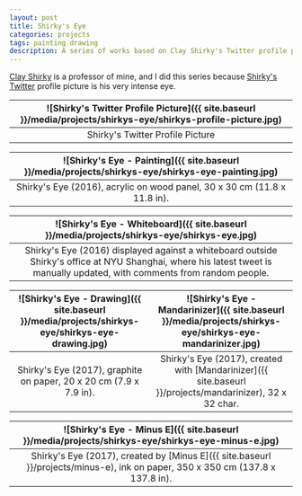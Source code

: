 ```yaml
---
layout: post
title: Shirky's Eye
categories: projects
tags: painting drawing
description: A series of works based on Clay Shirky's Twitter profile picture.
---
```


[Clay Shirky](https://en.wikipedia.org/wiki/Clay_Shirky) is a professor of mine, and I did this series because [Shirky's Twitter](https://twitter.com/cshirky) profile picture is his very intense eye.

![Shirky's Twitter Profile Picture]({{ site.baseurl }}/media/projects/shirkys-eye/shirkys-profile-picture.jpg) |
:----------: |
Shirky's Twitter Profile Picture |

![Shirky's Eye - Painting]({{ site.baseurl }}/media/projects/shirkys-eye/shirkys-eye-painting.jpg) |
:----------: |
Shirky's Eye (2016), acrylic on wood panel, 30 x 30 cm (11.8 x 11.8 in). |

![Shirky's Eye - Whiteboard]({{ site.baseurl }}/media/projects/shirkys-eye/shirkys-eye.jpg) |
:----------: |
Shirky's Eye (2016) displayed against a whiteboard outside Shirky's office at NYU Shanghai, where his latest tweet is manually updated, with comments from random people. |

![Shirky's Eye - Drawing]({{ site.baseurl }}/media/projects/shirkys-eye/shirkys-eye-drawing.jpg) | ![Shirky's Eye - Mandarinizer]({{ site.baseurl }}/media/projects/shirkys-eye/shirkys-eye-mandarinizer.jpg)
:----------: | :----------:
Shirky's Eye (2017), graphite on paper, 20 x 20 cm (7.9 x 7.9 in). | Shirky's Eye (2017), created with [Mandarinizer]({{ site.baseurl }}/projects/mandarinizer), 32 x 32 char.

![Shirky's Eye - Minus E]({{ site.baseurl }}/media/projects/shirkys-eye/shirkys-eye-minus-e.jpg) |
:----------: |
Shirky's Eye (2017), created by [Minus E]({{ site.baseurl }}/projects/minus-e), ink on paper, 350 x 350 cm (137.8 x 137.8 in). |

